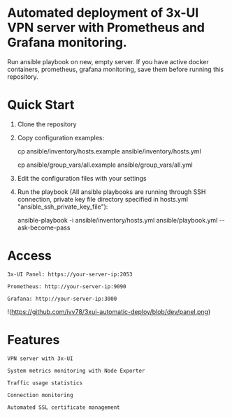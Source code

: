 # Automated deployment of 3x-UI VPN server with Prometheus and Grafana monitoring.

Run ansible playbook on new, empty server. If you have active docker containers, prometheus, grafana monitoring, save them before running this repository.

# Quick Start

1. Clone the repository

2. Copy configuration examples:
 
   cp ansible/inventory/hosts.example ansible/inventory/hosts.yml
   
   cp ansible/group_vars/all.example ansible/group_vars/all.yml

3. Edit the configuration files with your settings

4. Run the playbook (All ansible playbooks are running through SSH connection, private key file directory specified in hosts.yml "ansible_ssh_private_key_file"):
   
   ansible-playbook -i ansible/inventory/hosts.yml ansible/playbook.yml --ask-become-pass

# Access

    3x-UI Panel: https://your-server-ip:2053

    Prometheus: http://your-server-ip:9090

    Grafana: http://your-server-ip:3000

!(https://github.com/ivv78/3xui-automatic-deploy/blob/dev/panel.png)

# Features

    VPN server with 3x-UI

    System metrics monitoring with Node Exporter

    Traffic usage statistics

    Connection monitoring

    Automated SSL certificate management
